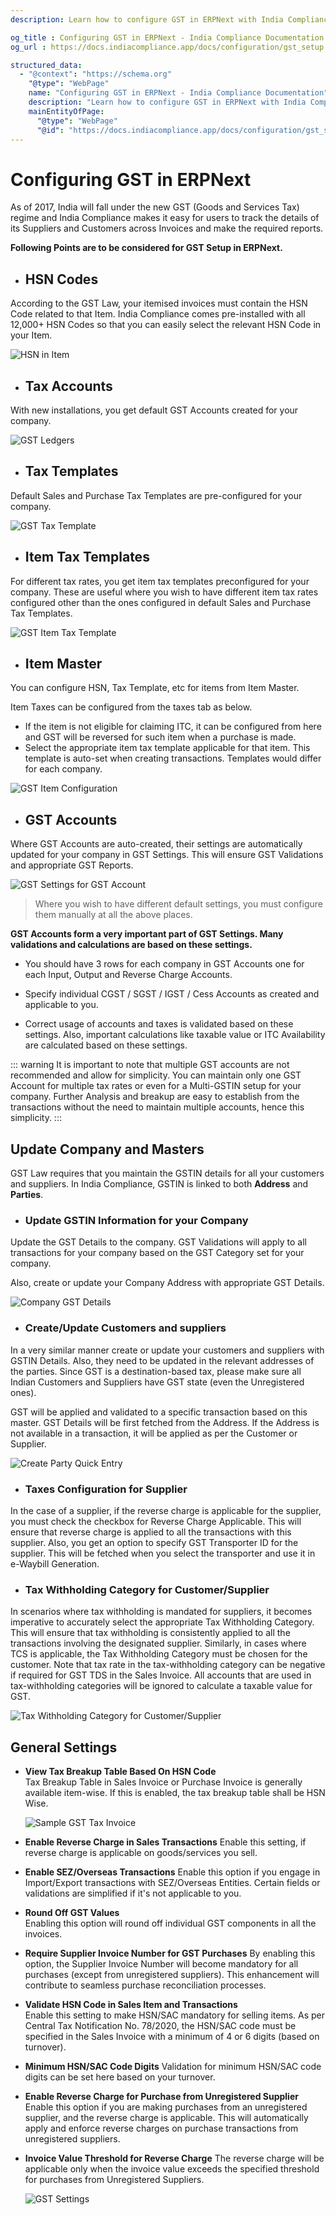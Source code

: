 ```yaml
---
description: Learn how to configure GST in ERPNext with India Compliance, covering HSN Codes, Tax Accounts, Tax Templates, Item Tax Templates, Item Master, GST Accounts, and more.

og_title : Configuring GST in ERPNext - India Compliance Documentation
og_url : https://docs.indiacompliance.app/docs/configuration/gst_setup

structured_data:
  - "@context": "https://schema.org"
    "@type": "WebPage"
    name: "Configuring GST in ERPNext - India Compliance Documentation"
    description: "Learn how to configure GST in ERPNext with India Compliance, covering HSN Codes, Tax Accounts, Tax Templates, Item Tax Templates, Item Master, GST Accounts, and more."
    mainEntityOfPage:
      "@type": "WebPage"
      "@id": "https://docs.indiacompliance.app/docs/configuration/gst_setup"
---
```


# Configuring GST in ERPNext

As of 2017, India will fall under the new GST (Goods and Services Tax) regime and India Compliance makes it easy for users to track the details of its Suppliers and Customers across Invoices and make the required reports.

**Following Points are to be considered for GST Setup in ERPNext.**

- ## HSN Codes

According to the GST Law, your itemised invoices must contain the HSN Code related to that Item. India Compliance comes pre-installed with all 12,000+ HSN Codes so that you can easily select the relevant HSN Code in your Item.

![HSN in Item](./assets/hsn_item.gif)

- ## Tax Accounts

With new installations, you get default GST Accounts created for your company.

![GST Ledgers](./assets/gst_ledger.png)

- ## Tax Templates

Default Sales and Purchase Tax Templates are pre-configured for your company.

![GST Tax Template](./assets/gst_tax_template.png)

- ## Item Tax Templates

For different tax rates, you get item tax templates preconfigured for your company. These are useful where you wish to have different item tax rates configured other than the ones configured in default Sales and Purchase Tax Templates.

![GST Item Tax Template](./assets/gst_item_tax_template.png)

- ## Item Master

You can configure HSN, Tax Template, etc for items from Item Master.

Item Taxes can be configured from the taxes tab as below. 
- If the item is not eligible for claiming ITC, it can be configured from here and GST will be reversed for such item when a purchase is made.
- Select the appropriate item tax template applicable for that item. This template is auto-set when creating transactions. Templates would differ for each company.

![GST Item Configuration](./assets/gst_item.png)

- ## GST Accounts

Where GST Accounts are auto-created, their settings are automatically updated for your company in GST Settings. This will ensure GST Validations and appropriate GST Reports.

![GST Settings for GST Account](./assets/gst_settings_accounts.png)

> Where you wish to have different default settings, you must configure them manually at all the above places.

**GST Accounts form a very important part of GST Settings. Many validations and calculations are based on these settings.**

- You should have 3 rows for each company in GST Accounts one for each Input, Output and Reverse Charge Accounts.

- Specify individual CGST / SGST / IGST / Cess Accounts as created and applicable to you.

- Correct usage of accounts and taxes is validated based on these settings. Also, important calculations like taxable value or ITC Availability are calculated based on these settings.

::: warning
 It is important to note that multiple GST accounts are not recommended and allow for simplicity. You can maintain only one GST Account for multiple tax rates or even for a Multi-GSTIN setup for your company. Further Analysis and breakup are easy to establish from the transactions without the need to maintain multiple accounts, hence this simplicity.
 :::

## Update Company and Masters

GST Law requires that you maintain the GSTIN details for all your customers and suppliers. In India Compliance, GSTIN is linked to both **Address** and **Parties**.

- ### Update GSTIN Information for your Company

Update the GST Details to the company. GST Validations will apply to all transactions for your company based on the GST Category set for your company.

Also, create or update your Company Address with appropriate GST Details.

![Company GST Details](./assets/company_gst_details.gif)

- ### Create/Update Customers and suppliers

In a very similar manner create or update your customers and suppliers with GSTIN Details. Also, they need to be updated in the relevant addresses of the parties. Since GST is a destination-based tax, please make sure all Indian Customers and Suppliers have GST state (even the Unregistered ones).

GST will be applied and validated to a specific transaction based on this master. GST Details will be first fetched from the Address. If the Address is not available in a transaction, it will be applied as per the Customer or Supplier.

![Create Party Quick Entry](./assets/create_party_quick_entry.gif)

- ### Taxes Configuration for Supplier

In the case of a supplier, if the reverse charge is applicable for the supplier, you must check the checkbox for Reverse Charge Applicable. This will ensure that reverse charge is applied to all the transactions with this supplier. Also, you get an option to specify GST Transporter ID for the supplier. This will be fetched when you select the transporter and use it in e-Waybill Generation.

- ### Tax Withholding Category for Customer/Supplier

In scenarios where tax withholding is mandated for suppliers, it becomes imperative to accurately select the appropriate Tax Withholding Category. This will ensure that tax withholding is consistently applied to all the transactions involving the designated supplier. Similarly, in cases where TCS is applicable, the Tax Withholding Category must be chosen for the customer. Note that tax rate in the tax-withholding category can be negative if required for GST TDS in the Sales Invoice. All accounts that are used in tax-withholding categories will be ignored to calculate a taxable value for GST.

![Tax Withholding Category for Customer/Supplier](./assets/supplier_with_tax_withholding.png)

## General Settings

- **View Tax Breakup Table Based On HSN Code**  
    Tax Breakup Table in Sales Invoice or Purchase Invoice is generally available item-wise. If this is enabled, the tax breakup table shall be HSN Wise.

    ![Sample GST Tax Invoice](./assets/sample_gst_tax_invoice.png)

- **Enable Reverse Charge in Sales Transactions**
    Enable this setting, if reverse charge is applicable on goods/services you sell.

- **Enable SEZ/Overseas Transactions**
    Enable this option if you engage in Import/Export transactions with SEZ/Overseas Entities. Certain fields or validations are simplified if it's not applicable to you.

- **Round Off GST Values**  
    Enabling this option will round off individual GST components in all the invoices.

- **Require Supplier Invoice Number for GST Purchases**
    By enabling this option, the Supplier Invoice Number will become mandatory for all purchases (except from unregistered suppliers). This enhancement will contribute to seamless purchase reconciliation processes.

- **Validate HSN Code in Sales Item and Transactions**  
    Enable this setting to make HSN/SAC mandatory for selling items. As per Central Tax Notification No. 78/2020, the HSN/SAC code must be specified in the Sales Invoice with a minimum of 4 or 6 digits (based on turnover).

- **Minimum HSN/SAC Code Digits**
    Validation for minimum HSN/SAC code digits can be set here based on your turnover.

- **Enable Reverse Charge for Purchase from Unregistered Supplier**
    Enable this option if you are making purchases from an unregistered supplier, and the reverse charge is applicable. This will automatically apply and enforce reverse charges on purchase transactions from unregistered suppliers.

- **Invoice Value Threshold for Reverse Charge**
    The reverse charge will be applicable only when the invoice value exceeds the specified threshold for purchases from Unregistered Suppliers.

    ![GST Settings](./assets/gst_general_settings.png)
